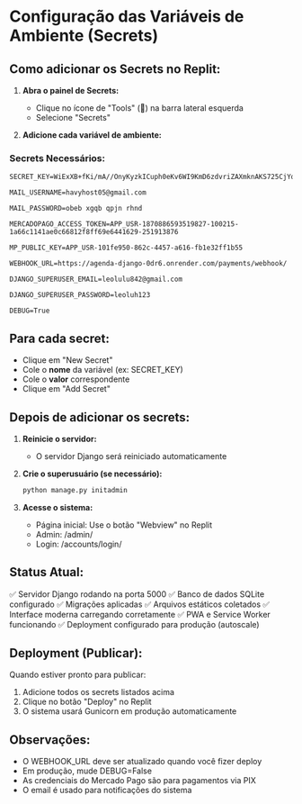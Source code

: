 # Configuração das Variáveis de Ambiente (Secrets)

## Como adicionar os Secrets no Replit:

1. **Abra o painel de Secrets:**
   - Clique no ícone de "Tools" (🔧) na barra lateral esquerda
   - Selecione "Secrets"

2. **Adicione cada variável de ambiente:**

### Secrets Necessários:

```
SECRET_KEY=WiExXB+fKi/mA//OnyKyzkICuph0eKv6WI9KmD6zdvriZAXmknAKS725CjYqHqxUMO7+Ge0fVw8E0lXZ5SKXrQ==

MAIL_USERNAME=havyhost05@gmail.com

MAIL_PASSWORD=obeb xgqb qpjn rhnd

MERCADOPAGO_ACCESS_TOKEN=APP_USR-1870886593519827-100215-1a66c1141ae0c66812f8ff69e6441629-251913876

MP_PUBLIC_KEY=APP_USR-101fe950-862c-4457-a616-fb1e32ff1b55

WEBHOOK_URL=https://agenda-django-0dr6.onrender.com/payments/webhook/

DJANGO_SUPERUSER_EMAIL=leolulu842@gmail.com

DJANGO_SUPERUSER_PASSWORD=leoluh123

DEBUG=True
```

## Para cada secret:
- Clique em "New Secret"
- Cole o **nome** da variável (ex: SECRET_KEY)
- Cole o **valor** correspondente
- Clique em "Add Secret"

## Depois de adicionar os secrets:

1. **Reinicie o servidor:**
   - O servidor Django será reiniciado automaticamente
   
2. **Crie o superusuário (se necessário):**
   ```bash
   python manage.py initadmin
   ```

3. **Acesse o sistema:**
   - Página inicial: Use o botão "Webview" no Replit
   - Admin: /admin/
   - Login: /accounts/login/

## Status Atual:
✅ Servidor Django rodando na porta 5000
✅ Banco de dados SQLite configurado
✅ Migrações aplicadas
✅ Arquivos estáticos coletados
✅ Interface moderna carregando corretamente
✅ PWA e Service Worker funcionando
✅ Deployment configurado para produção (autoscale)

## Deployment (Publicar):
Quando estiver pronto para publicar:
1. Adicione todos os secrets listados acima
2. Clique no botão "Deploy" no Replit
3. O sistema usará Gunicorn em produção automaticamente

## Observações:
- O WEBHOOK_URL deve ser atualizado quando você fizer deploy
- Em produção, mude DEBUG=False
- As credenciais do Mercado Pago são para pagamentos via PIX
- O email é usado para notificações do sistema
